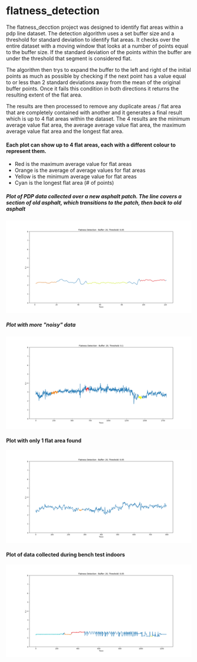 # flatness_detection

The flatness_decction project was designed to identify flat areas within a pdp line dataset. The detection algorithm uses a set buffer size and a
threshold for standard deviation to identify flat areas. It checks over the entire dataset with a moving window that looks at a number of points equal to the buffer size. If the standard deviation of the points within the buffer are under the threshold that segment is considered flat. 

The algorithm then trys to expand the buffer to the left and right of the initial points as much as possible by checking if the next point has a value
equal to or less than 2 standard deviations away from the mean of the original buffer points. Once it fails this condition in both directions it returns the resulting extent of the flat area. 

The results are then processed to remove any duplicate areas / flat area that are completely contained with another and it generates a final result which is up to 4 flat areas within the dataset. The 4 results are the minimum average value flat area, the average average value flat area, the maximum average value flat area and the longest flat area.

#### Each plot can show up to 4 flat areas, each with a different colour to represent them. 
 - Red is the maximum average value for flat areas
 - Orange is the average of average values for flat areas
 - Yellow is the minimum average value for flat areas
 - Cyan is the longest flat area (# of points)

##### Plot of PDP data collected over a new asphalt patch. The line covers a section of old asphalt, which transitions to the patch, then back to old asphalt
![example_plot1](Images/example_plot1.png?raw=true)


##### Plot with more "noisy" data
![example_plot2](Images/example_plot2.png?raw=true)


#### Plot with only 1 flat area found
![example_plot3](Images/example_plot3.png?raw=true)


#### Plot of data collected during bench test indoors
![example_plot3](Images/example_plot4.png?raw=true)
